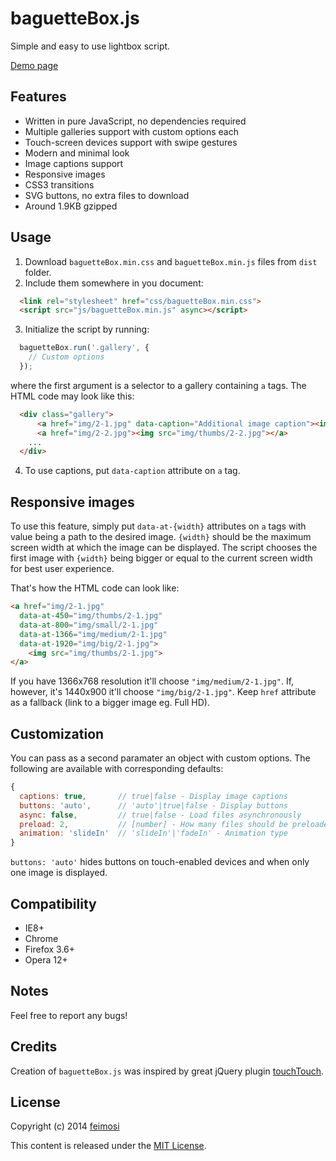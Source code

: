 baguetteBox.js
==============

Simple and easy to use lightbox script.

[Demo page](https://feimosi.github.io/baguetteBox.js/)

## Features

* Written in pure JavaScript, no dependencies required
* Multiple galleries support with custom options each
* Touch-screen devices support with swipe gestures
* Modern and minimal look
* Image captions support
* Responsive images
* CSS3 transitions
* SVG buttons, no extra files to download
* Around 1.9KB gzipped

## Usage

1. Download `baguetteBox.min.css` and `baguetteBox.min.js` files from `dist` folder.
2. Include them somewhere in you document:
  ```html
  	<link rel="stylesheet" href="css/baguetteBox.min.css">
  	<script src="js/baguetteBox.min.js" async></script>
  ```

3. Initialize the script by running:
  ```js
    baguetteBox.run('.gallery', {
      // Custom options
    });
  ```
  where the first argument is a selector to a gallery containing `a` tags. The HTML code may look like this:

  ```html
  	<div class="gallery">
  		<a href="img/2-1.jpg" data-caption="Additional image caption"><img src="img/thumbs/2-1.jpg"></a>
  		<a href="img/2-2.jpg"><img src="img/thumbs/2-2.jpg"></a>
      ...
  	</div>
  ```
  
4. To use captions, put `data-caption` attribute on `a` tag.

## Responsive images

To use this feature, simply put `data-at-{width}` attributes on `a` tags with value being a path to the desired image. `{width}` should be the maximum screen width at which the image can be displayed. The script chooses the first image with `{width}` being bigger or equal to the current screen width for best user experience.

That's how the HTML code can look like:
```html
<a href="img/2-1.jpg" 
  data-at-450="img/thumbs/2-1.jpg" 
  data-at-800="img/small/2-1.jpg" 
  data-at-1366="img/medium/2-1.jpg" 
  data-at-1920="img/big/2-1.jpg">
    <img src="img/thumbs/2-1.jpg">
</a>
```
If you have 1366x768 resolution it'll choose `"img/medium/2-1.jpg"`. If, however, it's 1440x900 it'll choose `"img/big/2-1.jpg"`. Keep `href` attribute as a fallback (link to a bigger image eg. Full HD).

## Customization

You can pass as a second paramater an object with custom options. The following are available with corresponding defaults:
```javascript
{
  captions: true,       // true|false - Display image captions
  buttons: 'auto',      // 'auto'|true|false - Display buttons
  async: false,         // true|false - Load files asynchronously
  preload: 2,           // [number] - How many files should be preloaded from current image
  animation: 'slideIn'  // 'slideIn'|'fadeIn' - Animation type
}
```
`buttons: 'auto'` hides buttons on touch-enabled devices and when only one image is displayed.

## Compatibility

* IE8+
* Chrome
* Firefox 3.6+
* Opera 12+

## Notes

Feel free to report any bugs!

## Credits

Creation of `baguetteBox.js` was inspired by great jQuery plugin [touchTouch](https://github.com/martinaglv/touchTouch).

## License

Copyright (c) 2014 [feimosi](https://github.com/feimosi/)

This content is released under the [MIT License](http://opensource.org/licenses/MIT).
